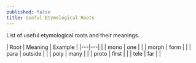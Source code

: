 ```yaml
---
published: false
title: Useful Etymological Roots
---
```

List of useful etymological roots and their meanings.

| Root | Meaning | Example |
|---|---| |
| mono | one | |
| morph | form | |
| para | outside | |
| poly | many | |
| proto | first | |
| tele | far | |